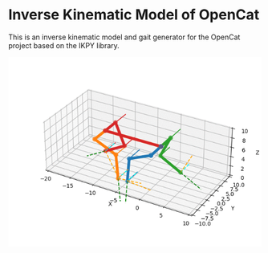 # Inverse Kinematic Model of OpenCat

This is an inverse kinematic model and gait generator for the OpenCat project based on the IKPY library.

![](Nybble_moving.gif)



